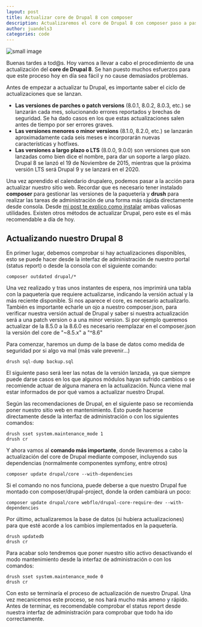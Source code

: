 ```yaml
---
layout: post
title: Actualizar core de Drupal 8 con composer
description: Actualizaremos el core de Drupal 8 con composer paso a paso de forma sencilla
author: juandels3
categories: code
---
```


![small image]({{site.baseurl}}/images/drupal_logo.png)

Buenas tardes a tod@s. Hoy vamos a llevar a cabo el procedimiento de una actualización del **core de Drupal 8**. 
Se han puesto muchos esfuerzos para que este proceso hoy en día sea fácil y no cause demasiados problemas.

Antes de empezar a actualizar tu Drupal, es importante saber el ciclo de actualizaciones que se lanzan.

 - **Las versiones de parches o patch versions** (8.0.1, 8.0.2, 8.0.3, etc.) se lanzarán cada mes, solucionando errores reportados y brechas de seguridad. Se ha dado casos en los que estas actualizaciones salen antes de tiempo por ser errores graves.
 - **Las versiones menores o minor versions** (8.1.0, 8.2.0, etc.) se lanzarán aproximadamente cada seis meses e incorporarán nuevas características y hotfixes.
 - **Las versiones a largo plazo o LTS** (8.0.0, 9.0.0) son versiones que son lanzadas como bien dice el nombre, para dar un soporte a largo plazo. Drupal 8 se lanzó el 19 de Noviembre de 2015, mientras que la próxima versión LTS será Drupal 9 y se lanzará en el 2020.

Una vez aprendido el calendario drupalero, podemos pasar a la acción para actualizar nuestro sitio web. Recordar que es necesario tener instalado **composer** para gestionar las versiones de la paquetería y **drush** para realizar las tareas de administración de una forma más rápida directamente desde consola. Desde [mi post te explico como instalar](https://juandels3.github.io/utilidades-drupal/) ambas valiosas utilidades. Existen otros métodos de actualizar Drupal, pero este es el más recomendable a día de hoy.

## Actualizando nuestro Drupal 8

En primer lugar, debemos comprobar si hay actualizaciones disponibles, esto se puede hacer desde la interfaz de administración de nuestro portal (status report) o desde la consola con el siguiente comando:

    composer outdated drupal/*

Una vez realizado y tras unos instantes de espera, nos imprimirá una tabla con la paquetería que requiere actualizarse, indicando la versión actual y la más reciente disponible. Si nos aparece el core, es necesario actualizarlo. También es importante echarle un ojo a nuestro composer.json, para verificar nuestra versión actual de Drupal y saber si nuestra actualización será a una patch version o a una minor version. Si por ejemplo queremos actualizar de la 8.5.0 a la 8.6.0 es necesario reemplazar en el composer.json la versión del core de "~8.5.x" a "^8.6"

Para comenzar, haremos un dump de la base de datos como medida de seguridad por si algo va mal (más vale prevenir...)

    drush sql-dump backup.sql

El siguiente paso será leer las notas de la versión lanzada, ya que siempre puede darse casos en los que algunos módulos hayan sufrido cambios o se recomiende actuar de alguna manera en la actualización. Nunca viene mal estar informados de por qué vamos a actualizar nuestro Drupal.

Según las recomendaciones de Drupal, en el siguiente paso se recomienda poner nuestro sitio web en mantenimiento. Esto puede hacerse directamente desde la interfaz de administración o con los siguientes comandos:

    drush sset system.maintenance_mode 1
    drush cr

Y ahora vamos al **comando más importante**, donde llevaremos a cabo la actualización del core de Drupal mediante composer, incluyendo sus dependencias (normalmente componentes symfony, entre otros)

    composer update drupal/core --with-dependencies

Si el comando no nos funciona, puede deberse a que nuestro Drupal fue montado con composer/drupal-project, donde la orden cambiará un poco:

    composer update drupal/core webflo/drupal-core-require-dev --with-dependencies

Por último, actualizaremos la base de datos (si hubiera actualizaciones) para que esté acorde a los cambios implementados en la paquetería.

    drush updatedb
    drush cr

Para acabar solo tendremos que poner nuestro sitio activo desactivando el modo mantenimiento desde la interfaz de administración o con los comandos:

    drush sset system.maintenance_mode 0
    drush cr

Con esto se terminaría el proceso de actualización de nuestro Drupal. Una vez mecanicemos este proceso, se nos hará mucho más ameno y rápido. Antes de terminar, es recomendable comprobar el status report desde nuestra interfaz de administración para comprobar que todo ha ido correctamente.
